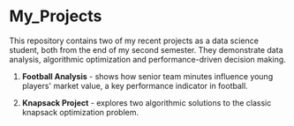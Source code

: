 # My_Projects
This repository contains two of my recent projects as a data science student, both from the end of my second semester. They demonstrate data analysis, algorithmic optimization and performance-driven decision making.

1. **Football Analysis** - shows how senior team minutes influence young players' market value, a key performance indicator in football.

2. **Knapsack Project** - explores two algorithmic solutions to the classic knapsack optimization problem.
